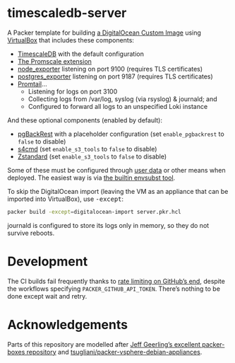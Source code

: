# timescaledb-server

A Packer template for building [a DigitalOcean Custom Image](https://docs.digitalocean.com/products/images/custom-images/) using [VirtualBox](https://www.virtualbox.org/) that includes these components:

* [TimescaleDB](https://www.timescale.com/) with the default configuration
* [The Promscale extension](https://www.timescale.com/promscale)
* [node\_exporter](https://github.com/prometheus/node_exporter) listening on port 9100 (requires TLS certificates)
* [postgres\_exporter](https://github.com/prometheus-community/postgres_exporter/) listening on port 9187 (requires TLS certificates)
* [Promtail](https://grafana.com/docs/loki/latest/clients/promtail/)…
  * Listening for logs on port 3100
  * Collecting logs from /var/log, syslog (via rsyslog) & journald; and
  * Configured to forward all logs to an unspecified Loki instance

And these optional components (enabled by default):

* [pgBackRest](https://pgbackrest.org/) with a placeholder configuration (set `enable_pgbackrest` to `false` to disable)
* [s4cmd](https://github.com/bloomreach/s4cmd) (set `enable_s3_tools` to `false` to disable)
* [Zstandard](http://www.zstd.net/) (set `enable_s3_tools` to `false` to disable)

Some of these must be configured through [user data](https://docs.digitalocean.com/products/droplets/how-to/provide-user-data/) or other means when deployed. The easiest way is via [the builtin envsubst tool](https://manpages.debian.org/bullseye/gettext-base/envsubst.1.en.html).

To skip the DigitalOcean import (leaving the VM as an appliance that can be imported into VirtualBox), use <kbd>-except</kbd>:

```bash
packer build -except=digitalocean-import server.pkr.hcl
```

journald is configured to store its logs only in memory, so they do not survive reboots.

# Development

The CI builds fail frequently thanks to [rate limiting on GitHub’s end](https://github.com/hashicorp/packer/issues/11259), despite the workflows specifying `PACKER_GITHUB_API_TOKEN`. There’s nothing to be done except wait and retry.

# Acknowledgements

Parts of this repository are modelled after [Jeff Geerling’s excellent packer-boxes repository](https://github.com/geerlingguy/packer-boxes) and [tsugliani/packer-vsphere-debian-appliances](https://github.com/tsugliani/packer-vsphere-debian-appliances).

